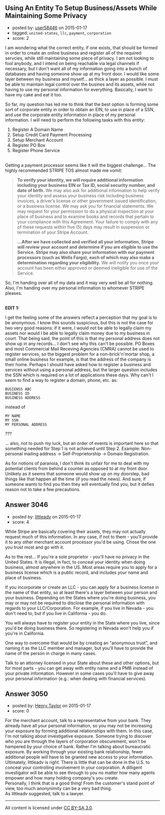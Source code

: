 ## Using An Entity To Setup Business/Assets While Maintaining Some Privacy

- posted by: [user58446](https://stackexchange.com/users/5342959/user58446) on 2015-01-17
- tagged: `united-states`, `llc`, `payment`, `corporation`
- score: 2

I am wondering what the correct entity, if one exists, that should be formed in order to create an online business and register all of the required servcies, while still maintaining some piece of privacy. I am not looking to fool anybody, and I intend on being reachable via legal channels if necessary, but I don't want all of my information going into a bunch of databases and having someone show up at my front door. I would like some layer between my business and myself... as thick a layer as possible. I must be able to maintain legal control over the busines and its assets, while not having to use my personal information for everything. Basically, I want to have my cake and eat it too.  

So far, my question has led me to think that the best option is forming some sort of corporate entity in order to obtain an EIN, to use in place of a SSN, and use the corporate entity information in place of my personal information. I will need to perform the following tasks with this entity:

1. Register A Domain Name
2. Setup Credit Card Payment Processing
3. Setup Merchant Account
4. Register PO Box
5. Register Phone Service


<br>Getting a payment processor seems like it will the biggest challenge... The highly recommended STRIPE TOS almost made me vomit:

> **To verify your identity, we will require additional information including your  business EIN or Tax ID, social security number, and
> date of birth.** We may also ask  for additional information to help
> verify your identity and assess your business risk  including business
> invoices, a driver’s license or other government issued 
> identification, or a business license. We may ask you for financial
> statements. We may request for your permission to do a physical
> inspection at your place of business and  to examine books and records
> that pertain to your compliance with this Agreement. Your  failure to
> comply with any of these requests within five (5) days may result in 
> suspension or termination of your Stripe Account.
> 
> **...After we have collected and verified all your information, Stripe will review your account and determine if you are eligible to use the
> Service. Stripe may also share  your information with our payment
> processors (such as Wells Fargo), each of which may  also make a
> determination regarding your eligibility.** We will notify you once
> your  account has been either approved or deemed ineligible for use of
> the Service.

So, I'm handing over all of my data and it may very well be all for nothing. Also, I'm handing over my personal information to whomever STRIPE pleases.
<br><br>

__EDIT 1:__

I get the feeling some of the answers reflect a perception that my goal is to be anonymous.  I know this sounds suspicious, but this is not the case for two very good reasons: if it were, I would not be able to legally claim my assets nor would I be able to legally claim money due to my business in court. That being said, the point of this is that my personal address does not show up in any records... I don't see why this can't be possible. PO Boxes and most Commercial Mail Receving Agencies (CMRA) cannot be used to register services, so the biggest problem for a non-brick'n'mortar shop, a small online business for example, is that the address of the company is their home. Perhaps I should have asked how to register a business and services without using a personal address, but the larger question includes the SSN which is required on a lot of applications these days. Why can't I seem to find a way to register a domain, phone, etc. as:

    BUSIENSS ABC
    BUSINESS ID
    BUSINESS ADDRESS

instead of

    MY NAME
    MY SSN
    MY PERSONAL ADDRESS

???

... also, not to push my luck, but an order of events is important here so that something needed for Step 1 is not achieved until Step 2. Example: Non-personal mailing address -> Self-Proprietorship -> Domain Registration.

As for notions of paranoia, I don't think its unfair for me to deal with my potential clients from behind a counter as opposed to at my front door. Unlikely as it seems that someone would show up on my doorstep, bad things like that happen all the time (if you read the news). And sure, if someone wants to find you then they will eventually find you, but it defies reason not to take a few precautions.


## Answer 3046

- posted by: [littleadv](https://stackexchange.com/users/307221/littleadv) on 2015-01-17
- score: 4

While Stripe are basically covering their assets, they may not actually request much of this information. In any case, if not to them - you'll provide it to any other merchant account processor you'd be using. Chose the one you trust most and go with it.

As to the rest... If you're a sole proprietor - you'll have no privacy in the United States. It is illegal, in fact, to conceal your identity when doing business, almost anywhere in the US. Most areas require you to apply for a business license which is a public record, and includes your name and place of business.

If you incorporate or create an LLC - you can apply for a business license in the name of that entity, so at least there's a layer between your person and your business. Depending on the States where you're doing business, you may or may not be required to disclose the personal information with regards to your LLC/Corporation. For example, if you live in Nevada - you don't need to, but if you live in California - you do.

You will always have to register your entity in the State where you live, since you'd be doing business there. So registering in Nevada won't help you if you're in California.

One way to overcome that would be by creating an "anonymous trust", and naming it as the LLC member and manager, but you'll have to provide the name of the person in charge in many cases.

Talk to an attorney licensed in your State about these and other options, but for most parts - you can get away with entity name and a PMB instead of your private information. However in some cases you'll have to give away your personal information (e.g.: when dealing with financial services).


## Answer 3050

- posted by: [Henry Taylor](https://stackexchange.com/users/1734959/henry-taylor) on 2015-01-17
- score: 0

For the merchant account, talk to a representative from your bank.  They already have all your personal information, so you may not be increasing your exposure by forming additional relationships with them.  In this case, I'm not talking about investigative exposure.  Someone trying to discover who you are through the layers of corporation obscurement, won't be hampered by your choice of bank.  Rather I'm talking about bureaucratic exposure.  By working through your existing bank relationship, fewer additional people will have to be granted new access to your information.
Ultimately, littleadv is right.  There is little that can be done in the U.S. to conceal your controlling involvement in your corporation.  A dilligent investigator will be able to see through to you no matter how many agents empower and how many holding company's you create.  
Personally, I think that is a good thing!  From the customer's stand point of view, too much anonynimity can be a very bad thing.  
As littleadv suggested, talk to a lawyer.



---

All content is licensed under [CC BY-SA 3.0](https://creativecommons.org/licenses/by-sa/3.0/).
